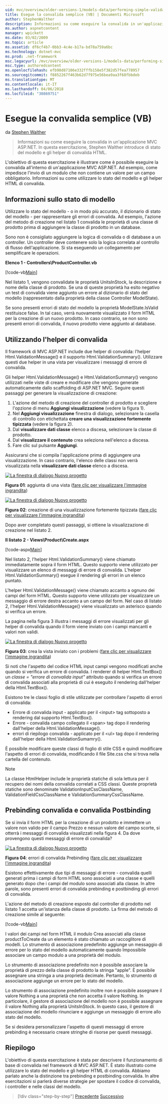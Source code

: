 ```yaml
---
uid: mvc/overview/older-versions-1/models-data/performing-simple-validation-vb
title: Esegue la convalida semplice (VB) | Documenti Microsoft
author: StephenWalther
description: Informazioni su come eseguire la convalida in un'applicazione MVC ASP.NET. In questa esercitazione, Stephen Walther introduce di stato del modello e l'helper HTML di convalida...
ms.author: aspnetcontent
manager: wpickett
ms.date: 03/02/2009
ms.topic: article
ms.assetid: df6cf4b7-0bb3-4c4e-b17a-bd78a759a6bc
ms.technology: dotnet-mvc
ms.prod: .net-framework
msc.legacyurl: /mvc/overview/older-versions-1/models-data/performing-simple-validation-vb
msc.type: authoredcontent
ms.openlocfilehash: efb98d87106e332fffb158e5f382d57fea778957
ms.sourcegitcommit: f8852267f463b62d7f975e56bea9aa3f68fbbdeb
ms.translationtype: MT
ms.contentlocale: it-IT
ms.lasthandoff: 04/06/2018
ms.locfileid: "30869751"
---
```

<a name="performing-simple-validation-vb"></a>Esegue la convalida semplice (VB)
====================
da [Stephen Walther](https://github.com/StephenWalther)

> Informazioni su come eseguire la convalida in un'applicazione MVC ASP.NET. In questa esercitazione, Stephen Walther introduce di stato del modello e gli helper di convalida HTML.


L'obiettivo di questa esercitazione è illustrare come è possibile eseguire la convalida all'interno di un'applicazione MVC ASP.NET. Ad esempio, come impedisce l'invio di un modulo che non contiene un valore per un campo obbligatorio. Informazioni su come utilizzare lo stato del modello e gli helper HTML di convalida.

## <a name="understanding-model-state"></a>Informazioni sullo stato di modello

Utilizzare lo stato del modello - o in modo più accurato, il dizionario di stato del modello - per rappresentare gli errori di convalida. Ad esempio, l'azione del metodo di creazione nel listato 1 convalida le proprietà di una classe di prodotto prima di aggiungere la classe di prodotto in un database.


Sono non è consigliato aggiungere la logica di convalida o di database a un controller. Un controller deve contenere solo la logica correlata al controllo di flusso dell'applicazione. Si sta eseguendo un collegamento per semplificare le operazioni.


**Elenco 1 - Controllers\ProductController.vb**

[!code-vb[Main](performing-simple-validation-vb/samples/sample1.vb)]

Nel listato 1, vengono convalidate le proprietà UnitsInStock, la descrizione e nome della classe di prodotto. Se una di queste proprietà ha esito negativo un test di convalida viene aggiunto un errore al dizionario di stato del modello (rappresentato dalla proprietà della classe Controller ModelState).

Se sono presenti errori di stato del modello la proprietà ModelState.IsValid restituisce false. In tal caso, verrà nuovamente visualizzato il form HTML per la creazione di un nuovo prodotto. In caso contrario, se non sono presenti errori di convalida, il nuovo prodotto viene aggiunto al database.

## <a name="using-the-validation-helpers"></a>Utilizzando l'helper di convalida

Il framework di MVC ASP.NET include due helper di convalida: l'helper Html.ValidationMessage() e il supporto Html.ValidationSummary(). Utilizzare questi due helper in una vista per visualizzare i messaggi di errore di convalida.

Gli helper Html.ValidationMessage() e Html.ValidationSummary() vengono utilizzati nelle viste di creare e modificare che vengono generate automaticamente dallo scaffolding di ASP.NET MVC. Seguire questi passaggi per generare la visualizzazione di creazione:

1. L'azione del metodo di creazione del controller di prodotto e scegliere l'opzione di menu **Aggiungi visualizzazione** (vedere la figura 1).
2. Nel **Aggiungi visualizzazione** finestra di dialogo, selezionare la casella di controllo con etichettata **creare una visualizzazione fortemente tipizzata** (vedere la figura 2).
3. Dal **visualizzare dati classe** elenco a discesa, selezionare la classe di prodotto.
4. Dal **visualizzare il contenuto** crea seleziona nell'elenco a discesa.
5. Fare clic sul pulsante **Aggiungi**.


Assicurarsi che si compila l'applicazione prima di aggiungere una visualizzazione. In caso contrario, l'elenco delle classi non verrà visualizzata nella **visualizzare dati classe** elenco a discesa.


[![La finestra di dialogo Nuovo progetto](performing-simple-validation-vb/_static/image1.jpg)](performing-simple-validation-vb/_static/image1.png)

**Figura 01**: aggiunta di una vista ([fare clic per visualizzare l'immagine ingrandita](performing-simple-validation-vb/_static/image2.png))


[![La finestra di dialogo Nuovo progetto](performing-simple-validation-vb/_static/image2.jpg)](performing-simple-validation-vb/_static/image3.png)

**Figura 02**: creazione di una visualizzazione fortemente tipizzata ([fare clic per visualizzare l'immagine ingrandita](performing-simple-validation-vb/_static/image4.png))


Dopo aver completato questi passaggi, si ottiene la visualizzazione di creazione nel listato 2.

**Il listato 2 - Views\Product\Create.aspx**

[!code-aspx[Main](performing-simple-validation-vb/samples/sample2.aspx)]

Nel listato 2, l'helper Html.ValidationSummary() viene chiamato immediatamente sopra il form HTML. Questo supporto viene utilizzato per visualizzare un elenco di messaggi di errore di convalida. L'helper Html.ValidationSummary() esegue il rendering gli errori in un elenco puntato.

L'helper Html.ValidationMessage() viene chiamato accanto a ognuno dei campi del form HTML. Questo supporto viene utilizzato per visualizzare un messaggio di errore destra accanto a un campo del form. Nel caso di listato 2, l'helper Html.ValidationMessage() viene visualizzato un asterisco quando si verifica un errore.

La pagina nella figura 3 illustra i messaggi di errore visualizzati per gli helper di convalida quando il form viene inviato con i campi mancanti e valori non validi.


[![La finestra di dialogo Nuovo progetto](performing-simple-validation-vb/_static/image3.jpg)](performing-simple-validation-vb/_static/image5.png)

**Figura 03**: crea la vista inviato con i problemi ([fare clic per visualizzare l'immagine ingrandita](performing-simple-validation-vb/_static/image6.png))


Si noti che l'aspetto del codice HTML input campi vengono modificati anche quando si verifica un errore di convalida. I renderer di helper Html.TextBox() un *classe = "errore di convalida input"* attributo quando si verifica un errore di convalida associati alla proprietà di cui è eseguito il rendering dall'helper della Html.TextBox().

Esistono tre le classi foglio di stile utilizzate per controllare l'aspetto di errori di convalida:

- Errore di convalida input - applicato per il &lt;input&gt; tag sottoposto a rendering dal supporto Html.TextBox().
- Errore - convalida campo collegato il &lt;span&gt; tag dopo il rendering dall'helper della Html.ValidationMessage().
- errori di riepilogo convalida - applicato per il &lt;ul&gt; tag dopo il rendering dall'helper della Html.ValidationSumamry().

È possibile modificare queste classi di foglio di stile CSS e quindi modificare l'aspetto di errori di convalida, modificando il file Site.css che si trova nella cartella del contenuto.

> [!NOTE] 
> 
> La classe HtmlHelper include le proprietà statiche di sola lettura per il recupero dei nomi della convalida correlati a CSS classi. Queste proprietà statiche sono denominate ValidationInputCssClassName, ValidationFieldCssClassName e ValidationSummaryCssClassName.


## <a name="prebinding-validation-and-postbinding-validation"></a>Prebinding convalida e convalida Postbinding

Se si invia il form HTML per la creazione di un prodotto e immettere un valore non valido per il campo Prezzo e nessun valore del campo scorte, si otterrà i messaggi di convalida visualizzati nella figura 4. Da dove provengono questi messaggi di errore di convalida?


[![La finestra di dialogo Nuovo progetto](performing-simple-validation-vb/_static/image4.jpg)](performing-simple-validation-vb/_static/image7.png)

**Figura 04**: errori di convalida Prebinding ([fare clic per visualizzare l'immagine ingrandita](performing-simple-validation-vb/_static/image8.png))


Esistono effettivamente due tipi di messaggi di errore - convalida quelli generati prima i campi di form HTML sono associati a una classe e quelli generato dopo che i campi del modulo sono associati alla classe. In altre parole, sono presenti errori di convalida prebinding e postbinding gli errori di convalida.

L'azione del metodo di creazione esposto dal controller di prodotto nel listato 1 accetta un'istanza della classe di prodotto. La firma del metodo di creazione simile al seguente:

[!code-vb[Main](performing-simple-validation-vb/samples/sample3.vb)]

I valori dei campi nel form HTML il modulo Crea associati alla classe productToCreate da un elemento è stato chiamato un raccoglitore di modelli. Lo strumento di associazione predefinito aggiunge un messaggio di errore per lo stato del modello automaticamente quando Impossibile associare un campo modulo a una proprietà del modulo.

Lo strumento di associazione predefinito non è possibile associare la proprietà di prezzo della classe di prodotto la stringa "apple". È possibile assegnare una stringa a una proprietà decimale. Pertanto, lo strumento di associazione aggiunge un errore per lo stato del modello.

Lo strumento di associazione predefinito inoltre non è possibile assegnare il valore Nothing a una proprietà che non accetta il valore Nothing. In particolare, il gestore di associazione del modello non è possibile assegnare il valore Nothing alla proprietà UnitsInStock. In questo caso, il gestore di associazione del modello rinunciare e aggiunge un messaggio di errore allo stato del modello.

Se si desidera personalizzare l'aspetto di questi messaggi di errore prebinding è necessario creare stringhe di risorse per questi messaggi.

## <a name="summary"></a>Riepilogo

L'obiettivo di questa esercitazione è stata per descrivere il funzionamento di base di convalida nel framework di MVC ASP.NET. È stato illustrato come utilizzare lo stato del modello e gli helper HTML di convalida. Abbiamo parlato anche la distinzione tra prebinding e postbinding convalida. In altre esercitazioni si parlerà diverse strategie per spostare il codice di convalida, i controller e nelle classi del modello.

> [!div class="step-by-step"]
> [Precedente](displaying-a-table-of-database-data-vb.md)
> [Successivo](validating-with-the-idataerrorinfo-interface-vb.md)

